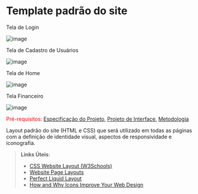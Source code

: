 # Template padrão do site

Tela de Login

![image](https://user-images.githubusercontent.com/8716603/198900909-10be5752-2600-4c9f-ba33-cc7ddcf4165f.png)

Tela de Cadastro de Usuários

![image](https://user-images.githubusercontent.com/8716603/198900965-a4703bf1-4a03-42ba-b2e9-ffe76f9047e2.png)

Tela de Home

![image](https://user-images.githubusercontent.com/111549431/198910246-701d51ca-2ca9-4aaf-b878-88ca4cdfb3bd.png)

Tela Financeiro

![image](https://user-images.githubusercontent.com/111549431/198910186-e1e59219-81b6-4285-939e-f09fa0d1f2a9.png)






<span style="color:red">Pré-requisitos: <a href="2-Especificação do Projeto.md"> Especificação do Projeto</a></span>, <a href="3-Projeto de Interface.md"> Projeto de Interface</a>, <a href="4-Metodologia.md"> Metodologia</a>

Layout padrão do site (HTML e CSS) que será utilizado em todas as páginas com a definição de identidade visual, aspectos de responsividade e iconografia.

> **Links Úteis**:
>
> - [CSS Website Layout (W3Schools)](https://www.w3schools.com/css/css_website_layout.asp)
> - [Website Page Layouts](http://www.cellbiol.com/bioinformatics_web_development/chapter-3-your-first-web-page-learning-html-and-css/website-page-layouts/)
> - [Perfect Liquid Layout](https://matthewjamestaylor.com/perfect-liquid-layouts)
> - [How and Why Icons Improve Your Web Design](https://usabilla.com/blog/how-and-why-icons-improve-you-web-design/)
